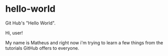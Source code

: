 # hello-world
Git Hub's "Hello World".

Hi, user!

My name is Matheus and right now i'm trying to learn a few things from the tutorials GitHub offers to everyone.
